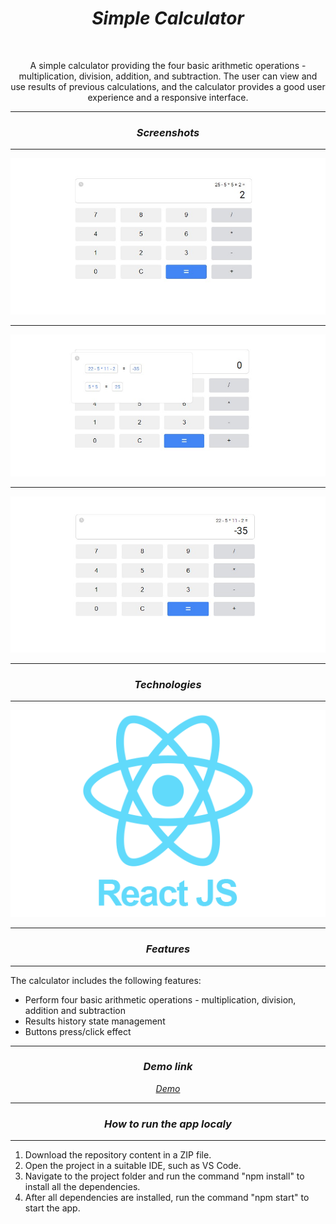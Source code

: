 <h1 align="center"><i>Simple Calculator</i></h1>

<br>

<p align="center"> A simple calculator providing the four basic arithmetic operations - multiplication, division, addition, and subtraction. The user can view and use results of previous calculations, and the calculator provides a good user experience and a responsive interface.
</p>

<hr>

<h3 align="center"><i>Screenshots</i></h3>

<hr>

<p>
    <img src="./images/standard.jpg"/>
    <hr>
    <img src="./images/history.jpg"/>
    <hr>
    <img src="./images/history-result.jpg"/>
<p>

<hr>

<h3 align="center"><i>Technologies </i></h3>

<hr>

<div align="center">
    <img src="./images/react.png"/>
</div>

<hr>

<h3 align="center"><i>Features</i></h3>

<hr>

<p>The calculator includes the following features:</p>

<ul>
    <li>Perform four basic arithmetic operations - multiplication, division, addition and subtraction</li>
    <li>Results history state management</li>
    <li>Buttons press/click effect</li>
</ul>

<hr>

<h3 align="center"><i>Demo link</i></h3>

<div align="center">
    <a align="center" href="https://simple-calc-2893d.web.app/"><i>Demo</i></a>
</div>

<hr>

<h3 align="center"><i>How to run the app localy</i></h3>

<hr>

<ol>
    <li>Download the repository content in a ZIP file.</li>
    <li>Open the project in a suitable IDE, such as VS Code.</li>
    <li>Navigate to the project folder and run the command "npm install" to install all the dependencies.</li>
    <li>After all dependencies are installed, run the command "npm start" to start the app.</li>
</ol>
